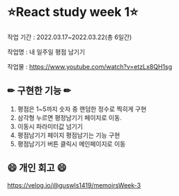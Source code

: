 # ⭐React study week 1⭐
작업 기간 : 2022.03.17~2022.03.22(총 6일간)

작업명 : 내 일주일 평점 남기기

작업물 : https://www.youtube.com/watch?v=etzLx8QH1sg



## ✏ 구현한 기능 ✏
1. 평점은 1~5까지 숫자 중 랜덤한 정수로 찍히게 구현
2. 삼각형 누르면 평정남기기 페이지로 이동.
3. 이동시 파라미터값 넘기기
4. 평점남기기 페이지 평점남기는 기능 구현
5. 평점남기기 버튼 클릭시 메인페이지로 이동



## 😄 개인 회고 😄
https://velog.io/@guswls1419/memoirsWeek-3

